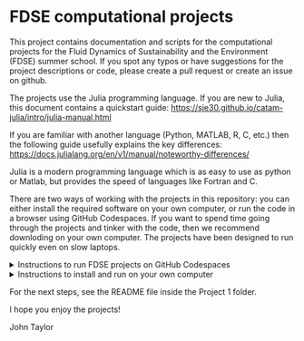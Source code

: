 # FDSE computational projects
This project contains documentation and scripts for the computational projects for the Fluid Dynamics of Sustainability and the Environment (FDSE) summer school. If you spot any typos or have suggestions for the project descriptions or code, please create a pull request or create an issue on github.

The projects use the Julia programming language. 
If you are new to Julia, this document contains a quickstart guide:
https://sje30.github.io/catam-julia/intro/julia-manual.html

If you are familiar with another language (Python, MATLAB, R, C, etc.) then the following guide usefully explains the key differences:
https://docs.julialang.org/en/v1/manual/noteworthy-differences/

Julia is a modern programming language which is as easy to use as python or Matlab, but provides the speed of languages like Fortran and C.

There are two ways of working with the projects in this repository: you can either install the required software on your own computer, or run the code in a browser using GitHub Codespaces. If you want to spend time going through the projects and tinker with the code, then we recommend downloding on your own computer. The projects have been designed to run quickly even on slow laptops.

<details>
<summary>Instructions to run FDSE projects on GitHub Codespaces</summary>
   
The instructions below describe how to run the projects using [GitHub codespaces](https://github.com/features/codespaces), which is useful if you don't have Julia installed and want to have a quick look at the projects, or have problems installing Julia.

To run this way:
1. Fork this repository by clicking the "Fork" button above
2. In your fork click the "<> Code" button, move to the "Codespaces" tab, then "Creat codespaces on main"
<img width="421" alt="Screenshot 2023-09-06 at 15 24 55" src="https://github.com/jagoosw/FDSE/assets/26657828/cd90bd7e-33d8-4b02-849f-ed11b8de1a6e">

3. This will open a codespace which may take a while to setup
4. Once everything has been setup open the command palette by clicking "View > Command Palette", then select "Julia: Start REPL"
5. Once this is open type `]` to open the package manager, type `instantiate` and return, this will install the required packages and may take a while
6. Once this is done you can run the project files by opening them in the editor and clicking the run arrow in the top right corner.

You can run codespaces for 60 hours a month with a normal GitHub account, or if you are a student you can [upgrade to GitHub Pro for free](https://education.github.com/pack) which will give you 180 hours a month.
</details>

<details>
<summary>Instructions to install and run on your own computer</summary>

Julia comes with a REPL (which stands for read-evaluate-print-loop) which provides a command-line interface much like python or Matlab. While it is possible to use this on its own, we suggest using a code development platform which provides a single tool to edit and run the scripts and display plots. In particular, we recommend Visual Studio Code which is an excellent tool and free to use.

For the recommended installation, follow these steps:
1. If you don't already have one, create a free account on http://github.com (click the sign-up button in the top right corner).
2. Log in to http://github.com, then re-open this page and fork this repository (click the "Fork" button in the upper right).
4. Download and install the latest stable version of Julia for your platform (linux, windows, mac) here: https://julialang.org/downloads
5. Download and install Visual Studio Code here: https://code.visualstudio.com/download
6. Download and install GitHub Desktop here: https://desktop.github.com
7. Run GitHub Desktop and sign in using your GitHub account
8. In GitHub Desktop, select Clone Repository from the File menu
9. Select your FDSE repository and click "Clone"
10. If you are asked how you are planning to use this fork, select "For my own purposes"
11. In GitHub Desktop, open the FDSE directory by clicking "Open in Visual Studio Code"
13. In Visual Studio Code, open the extensions tab (the icon on the left side of the window with 4 squares)
14. Find and install the Julia Language Support extension in VS code
15. Find and install the GitHub Pull Requests and Issues extension in VS code

</details>

For the next steps, see the README file inside the Project 1 folder.

I hope you enjoy the projects!

John Taylor





   

